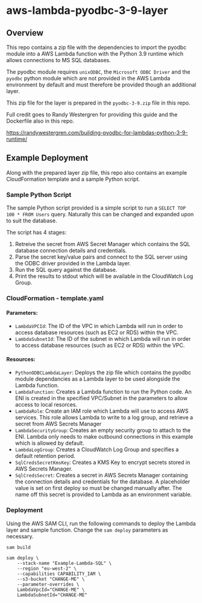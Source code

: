 # aws-lambda-pyodbc-3-9-layer

## Overview
This repo contains a zip file with the dependencies to import the pyodbc module into a AWS Lambda function with the Python 3.9 runtime which allows connections to MS SQL databases.


The pyodbc module requires `unixODBC`, the `Microsoft ODBC Driver` and the `pyodbc` python module which are not provided in the AWS Lambda environment by default and must therefore be provided though an additional layer.


This zip file for the layer is prepared in the `pyodbc-3-9.zip` file in this repo.


Full credit goes to Randy Westergren for providing this guide and the Dockerfile also in this repo.

https://randywestergren.com/building-pyodbc-for-lambdas-python-3-9-runtime/


## Example Deployment
Along with the prepared layer zip file, this repo also contains an example CloudFormation template and a sample Python script.

### Sample Python Script
The sample Python script provided is a simple script to run a `SELECT TOP 100 * FROM Users` query. Naturally this can be changed and expanded upon to suit the database.

The script has 4 stages:
1. Retreive the secret from AWS Secret Manager which contains the SQL database connection details and credentials.
2. Parse the secret key/value pairs and connect to the SQL server using the ODBC driver provided in the Lambda layer.
3. Run the SQL query against the database.
4. Print the results to stdout which will be available in the CloudWatch Log Group.

### CloudFormation - template.yaml
#### Parameters:
- `LambdaVPCId`: The ID of the VPC in which Lambda will run in order to access database resources (such as EC2 or RDS) within the VPC.
- `LambdaSubnetId`: The ID of the subnet in which Lambda will run in order to access database resources (such as EC2 or RDS) within the VPC.

#### Resources:
- `PythonODBCLambdaLayer`: Deploys the zip file which contains the pyodbc module dependancies as a Lambda layer to be used alongside the Lambda function.
- `LambdaFunction`: Creates a Lambda function to run the Python code. An ENI is created in the specified VPC/Subnet in the parameters to allow access to local resorces.
- `LambdaRole`: Create an IAM role which Lambda will use to access AWS services. This role allows Lambda to write to a log group, and retrieve a secret from AWS Secrets Manager
- `LambdaSecurityGroup`: Creates an empty security group to attach to the ENI. Lambda only needs to make outbound connections in this example which is allowed by default.
- `LambdaLogGroup`: Creates a CloudWatch Log Group and specifies a default retention period.
- `SqlCredsSecretKmsKey`: Creates a KMS Key to encrypt secrets stored in AWS Secrets Manager.
- `SqlCredsSecret`: Creates a secret in AWS Secrets Manager containing the connection details and credentials for the database. A placeholder value is set on first deploy so must be changed manually after. The name off this secret is provided to Lambda as an environment variable.



### Deployment
Using the AWS SAM CLI, run the following commands to deploy the Lambda layer and sample function. Change the `sam deploy` parameters as necessary.
~~~
sam build
~~~

~~~
sam deploy \
    --stack-name "Example-Lambda-SQL" \
    --region "eu-west-2" \
    --capabilities CAPABILITY_IAM \
    --s3-bucket "CHANGE-ME" \
    --parameter-overrides \
    LambdaVpcId="CHANGE-ME" \
    LambdaSubnetId="CHANGE-ME"
~~~